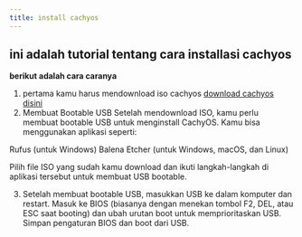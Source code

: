 ```yaml
---
title: install cachyos
---
```


## ini adalah tutorial tentang cara installasi cachyos
**berikut adalah cara caranya** 
1. pertama kamu harus mendownload iso cachyos [download cachyos disini](https://cachyos.org/download/)
2. Membuat Bootable USB
Setelah mendownload ISO, kamu perlu membuat bootable USB untuk menginstall CachyOS. Kamu bisa menggunakan aplikasi seperti:

Rufus (untuk Windows)
Balena Etcher (untuk Windows, macOS, dan Linux)

Pilih file ISO yang sudah kamu download dan ikuti langkah-langkah di aplikasi tersebut untuk membuat USB bootable.

3. Setelah membuat bootable USB, masukkan USB ke dalam komputer dan restart. Masuk ke BIOS (biasanya dengan menekan tombol F2, DEL, atau ESC saat booting) dan ubah urutan boot untuk memprioritaskan USB. Simpan pengaturan BIOS dan boot dari USB.




